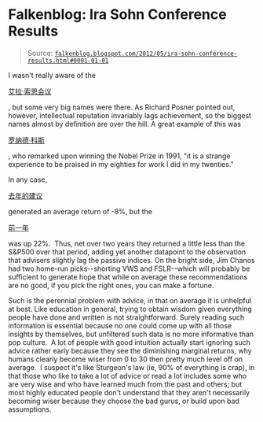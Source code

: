 <!--yml

category: 未分类

日期：2024 年 05 月 12 日 20 时 29 分 26 秒

-->

# Falkenblog: Ira Sohn Conference Results

> Source: [`falkenblog.blogspot.com/2012/05/ira-sohn-conference-results.html#0001-01-01`](http://falkenblog.blogspot.com/2012/05/ira-sohn-conference-results.html#0001-01-01)

I wasn't really aware of the

[艾拉·索恩会议](http://blogs.wsj.com/deals/2012/05/16/ira-sohn-conference-john-paulson-bets-on-caesars-anglogold-ashanti/)

, but some very big names were there. As Richard Posner pointed out, however, intellectual reputation invariably lags achievement, so the biggest names almost by definition are over the hill. A great example of this was

[罗纳德·科斯](http://en.wikipedia.org/wiki/Ronald_Coase)

, who remarked upon winning the Nobel Prize in 1991, "it is a strange experience to be praised in my eighties for work I did in my twenties."

In any case,

[去年的建议](http://www.absolutereturn-alpha.com/Article/3029203/Ackman-Chanos-win-big-on-2011-Ira-Sohn-picks-Singh-May-and-others-lose.html?ArticleId=3029203)

generated an average return of -8%, but the

[前一年](http://www.absolutereturn-alpha.com/Article/2836094/Search/Ira-Sohn-Which-2010-tips-did-the-best.html)

was up 22%.  Thus, net over two years they returned a little less than the S&P500 over that period, adding yet another datapoint to the observation that advisers slightly lag the passive indices. On the bright side, Jim Chanos had two home-run picks--shorting VWS and FSLR--which will probably be sufficient to generate hope that while on average these recommendations are no good, if you pick the right ones, you can make a fortune.

Such is the perennial problem with advice, in that on average it is unhelpful at best. Like education in general, trying to obtain wisdom given everything people have done and written is not straightforward. Surely reading such information is essential because no one could come up with all those insights by themselves, but unfiltered such data is no more informative than pop culture.  A lot of people with good intuition actually start ignoring such advice rather early because they see the diminishing marginal returns, why humans clearly become wiser from 0 to 30 then pretty much level off on average.  I suspect it's like Sturgeon's law (ie, 90% of everything is crap), in that those who like to take a lot of advice or read a lot includes some who are very wise and who have learned much from the past and others; but most highly educated people don't understand that they aren't necessarily becoming wiser because they choose the bad gurus, or build upon bad assumptions.
